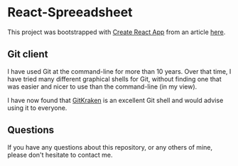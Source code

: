 # React-Spreeadsheet

This project was bootstrapped with [Create React App](https://github.com/facebook/create-react-app) from an article [here](https://blog.bitsrc.io/create-a-spreadsheet-using-react-and-share-its-components-with-bit-e48a52e8fed5).

## Git client

I have used Git at the command-line for more than 10 years. Over that time,
I have tried many different graphical shells for Git, without finding one
that was easier and nicer to use than the command-line (in my view).

I have now found that [GitKraken](https://www.gitkraken.com) is an excellent
Git shell and would advise using it to everyone.

## Questions

If you have any questions about this repository, or any others of mine, please
don't hesitate to contact me.
